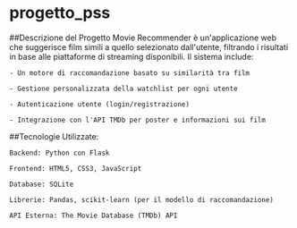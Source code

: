 # progetto_pss

##Descrizione del Progetto
Movie Recommender è un'applicazione web che suggerisce film simili a quello selezionato dall'utente, filtrando i risultati in base alle piattaforme di streaming disponibili. Il sistema include:

    - Un motore di raccomandazione basato su similarità tra film

    - Gestione personalizzata della watchlist per ogni utente

    - Autenticazione utente (login/registrazione)

    - Integrazione con l'API TMDb per poster e informazioni sui film
    

##Tecnologie Utilizzate:
    
    Backend: Python con Flask

    Frontend: HTML5, CSS3, JavaScript

    Database: SQLite

    Librerie: Pandas, scikit-learn (per il modello di raccomandazione)

    API Esterna: The Movie Database (TMDb) API
